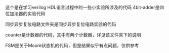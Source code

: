 这个是在学习verilog HDL语言过程中的一些小实验所涉及的代码
4bit-adder是四位加法器的实验代码

同步异步复位电路文件夹是同步异步复位电路实验的代码

counter是计数器的代码，其中有两个计数器，详见该文件夹下的说明

FSM是关于Moore状态机的代码，但是结果似乎有点问题，仅供参考
